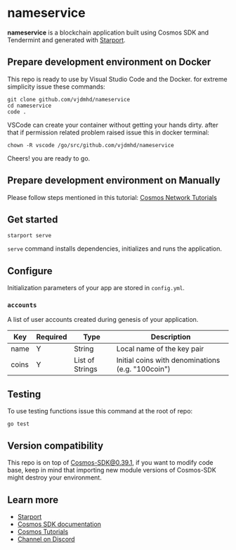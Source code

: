 # nameservice

**nameservice** is a blockchain application built using Cosmos SDK and Tendermint and generated with [Starport](https://github.com/tendermint/starport).

## Prepare development environment on Docker

This repo is ready to use by Visual Studio Code and the Docker. for extreme simplicity issue these commands:

```
git clone github.com/vjdmhd/nameservice 
cd nameservice
code .
```
VSCode can create your container without getting your hands dirty.
after that if permission related problem raised issue this in docker terminal:
```
chown -R vscode /go/src/github.com/vjdmhd/nameservice
```
Cheers! you are ready to go.

## Prepare development environment on Manually

Please follow steps mentioned in this tutorial:
[Cosmos Network Tutorials](https://tutorials.cosmos.network/nameservice/tutorial/00-intro.html)

## Get started

```
starport serve
```

`serve` command installs dependencies, initializes and runs the application.

## Configure

Initialization parameters of your app are stored in `config.yml`.

### `accounts`

A list of user accounts created during genesis of your application.

| Key   | Required | Type            | Description                                       |
| ----- | -------- | --------------- | ------------------------------------------------- |
| name  | Y        | String          | Local name of the key pair                        |
| coins | Y        | List of Strings | Initial coins with denominations (e.g. "100coin") |

## Testing
To use testing functions issue this command at the root of repo:
```
go test
```

## Version compatibility
This repo is on top of Cosmos-SDK@0.39.1, if you want to modify code base, keep in mind that importing new module versions of Cosmos-SDK might destroy your environment.



## Learn more

- [Starport](https://github.com/tendermint/starport)
- [Cosmos SDK documentation](https://docs.cosmos.network)
- [Cosmos Tutorials](https://tutorials.cosmos.network)
- [Channel on Discord](https://discord.gg/W8trcGV)
